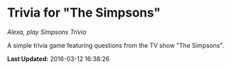 # Trivia for "The Simpsons"
*Alexa, play Simpsons Trivia*

A simple trivia game featuring questions from the TV show "The Simpsons".

**Last Updated:** 2016-03-12 16:38:26